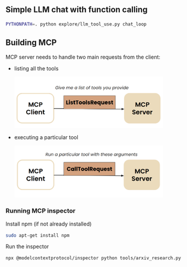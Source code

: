 
## Simple LLM chat with function calling

```bash
PYTHONPATH=. python explore/llm_tool_use.py chat_loop
```

## Building MCP
MCP server needs to handle two main requests from the client:
- listing all the tools
  
   <img src="assets/server_list_tools.png" width="400">

- executing a particular tool
  
  <img src="assets/server_call_tool.png" width="400">

### Running MCP inspector
Install npm (if not already installed)
```bash
sudo apt-get install npm
```

Run the inspector
```bash
npx @modelcontextprotocol/inspector python tools/arxiv_research.py
```